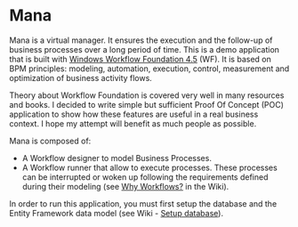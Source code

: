 # Mana
Mana is a virtual manager. It ensures the execution and the follow-up of business processes over a long period of time. This is a demo application that is built with [Windows Workflow Foundation 4.5](https://msdn.microsoft.com/en-us/library/ee342461.aspx) (WF). It is based on BPM principles: modeling, automation, execution, control, measurement and optimization of business activity flows.

Theory about Workflow Foundation is covered very well in many resources and books. I decided to write simple but sufficient Proof Of Concept (POC) application to show how these features are useful in a real business context. I hope my attempt will benefit as much people as possible.

Mana is composed of:
 - A Workflow designer to model Business Processes.
 - A Workflow runner that allow to execute processes. These processes can be interrupted or woken up following the requirements defined during their modeling (see [Why Workflows?](https://github.com/uni1PBN/Mana/wiki/Why-Workflows) in the Wiki).

In order to run this application, you must first setup the database and the Entity Framework data model (see Wiki - [Setup database](https://github.com/uni1PBN/Mana/wiki/Setup-Database)).
